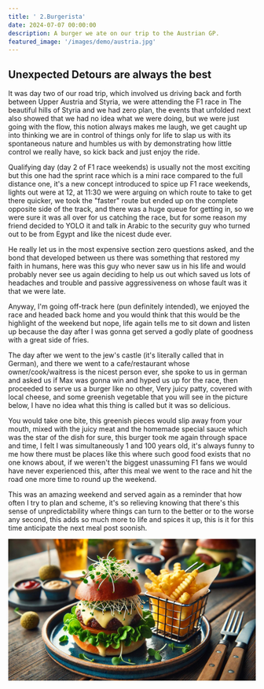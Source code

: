 ```yaml
---
title: ' 2.Burgerista'
date: 2024-07-07 00:00:00
description: A burger we ate on our trip to the Austrian GP.
featured_image: '/images/demo/austria.jpg'
---
```


## Unexpected Detours are always the best 

 It was day two of our road trip, which involved us driving back and forth between Upper Austria and Styria, we were attending the F1 race in The beautiful hills of Styria and we had zero plan, the events that unfolded next also showed that we had no idea what we were doing, but we were just going with the flow, this notion always makes me laugh, we get caught up into thinking we are in control of things only for life to slap us with its spontaneous nature and humbles us with by demonstrating how little control we really have, so kick back and just enjoy the ride.

 Qualifying day (day 2 of F1 race weekends) is usually not the most exciting but this one had the sprint race which is a mini race compared to the full distance one, it's a new concept introduced to spice up F1 race weekends, lights out were at 12, at 11:30 we were arguing on which route to take to get there quicker, we took the "faster" route but ended up on the complete opposite side of the track, and there was a huge queue for getting in, so we were sure it was all over for us catching the race, but for some reason my friend decided to YOLO it and talk in Arabic to the security guy who turned out to be from Egypt and like the nicest dude ever.   

 He really let us in the most expensive section zero questions asked, and the bond that developed between us there was something that restored my faith in humans, here was this guy who never saw us in his life and would probably never see us again deciding to help us out which saved us lots of headaches and trouble and passive aggressiveness on whose fault was it that we were late.

 Anyway, I'm going off-track here (pun definitely intended), we enjoyed the race and headed back home and you would think that this would be the highlight of the weekend but nope, life again tells me to sit down and listen up because the day after I was gonna get served a godly plate of goodness with a great side of fries.

 The day after we went to the jew's castle (it's literally called that in German), and there we went to a cafe/restaurant whose owner/cook/waitress is the nicest person ever, she spoke to us in german and asked us if Max was gonna win and hyped us up for the race, then proceeded to serve us a burger like no other, Very juicy patty, covered with local cheese, and some greenish vegetable that you will see in the picture below, I have no idea what this thing is called but it was so delicious.

 You would take one bite, this greenish pieces would slip away from your mouth, mixed with the juicy meat and the homemade special sauce which was the star of the dish for sure, this burger took me again through space and time, I felt I was simultaneously 1 and 100 years old, it's always funny to me how there must be places like this where such good food exists that no one knows about, if we weren't the biggest unassuming F1 fans we would have never experienced this, after this meal we went to the race and hit the road one more time to round up the weekend.

 This was an amazing weekend and served again as a reminder that how often I try to plan and scheme, it's so relieving knowing that there's this sense of unpredictability where things can turn to the better or to the worse any second, this adds so much more to life and spices it up, this is it for this time anticipate the next meal post soonish.

![](/images/demo/A_delicious_gourmet_burger_served_on_a_blue_cerami.jpg)

